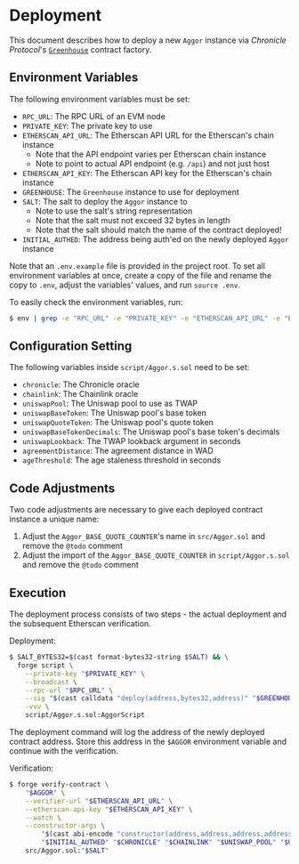 # Deployment

This document describes how to deploy a new `Aggor` instance via _Chronicle Protocol_'s [`Greenhouse`](https://github.com/chronicleprotocol/greenhouse) contract factory.

## Environment Variables

The following environment variables must be set:

- `RPC_URL`: The RPC URL of an EVM node
- `PRIVATE_KEY`: The private key to use
- `ETHERSCAN_API_URL`: The Etherscan API URL for the Etherscan's chain instance
    - Note that the API endpoint varies per Etherscan chain instance
    - Note to point to actual API endpoint (e.g. `/api`) and not just host
- `ETHERSCAN_API_KEY`: The Etherscan API key for the Etherscan's chain instance
- `GREENHOUSE`: The `Greenhouse` instance to use for deployment
- `SALT`: The salt to deploy the `Aggor` instance to
    - Note to use the salt's string representation
    - Note that the salt must not exceed 32 bytes in length
    - Note that the salt should match the name of the contract deployed!
- `INITIAL_AUTHED`: The address being auth'ed on the newly deployed `Aggor` instance

Note that an `.env.example` file is provided in the project root. To set all environment variables at once, create a copy of the file and rename the copy to `.env`, adjust the variables' values, and run `source .env`.

To easily check the environment variables, run:

```bash
$ env | grep -e "RPC_URL" -e "PRIVATE_KEY" -e "ETHERSCAN_API_URL" -e "ETHERSCAN_API_KEY" -e "GREENHOUSE" -e "SALT" -e "INITIAL_AUTHED"
```

## Configuration Setting

The following variables inside `script/Aggor.s.sol` need to be set:
- `chronicle`: The Chronicle oracle
- `chainlink`: The Chainlink oracle
- `uniswapPool`: The Uniswap pool to use as TWAP
- `uniswapBaseToken`: The Uniswap pool's base token
- `uniswapQuoteToken`: The Uniswap pool's quote token
- `uniswapBaseTokenDecimals`: The Uniswap pool's base token's decimals
- `uniswapLookback`: The TWAP lookback argument in seconds
- `agreementDistance`: The agreement distance in WAD
- `ageThreshold`: The age staleness threshold in seconds

## Code Adjustments

Two code adjustments are necessary to give each deployed contract instance a unique name:

1. Adjust the `Aggor_BASE_QUOTE_COUNTER`'s name in `src/Aggor.sol` and remove the `@todo` comment
2. Adjust the import of the `Aggor_BASE_QUOTE_COUNTER` in `script/Aggor.s.sol` and remove the `@todo` comment

## Execution

The deployment process consists of two steps - the actual deployment and the subsequent Etherscan verification.

Deployment:

```bash
$ SALT_BYTES32=$(cast format-bytes32-string $SALT) && \
  forge script \
    --private-key "$PRIVATE_KEY" \
    --broadcast \
    --rpc-url "$RPC_URL" \
    --sig "$(cast calldata "deploy(address,bytes32,address)" "$GREENHOUSE" "$SALT_BYTES32" "$INITIAL_AUTHED")" \
    -vvv \
    script/Aggor.s.sol:AggorScript
```

The deployment command will log the address of the newly deployed contract address. Store this address in the `$AGGOR` environment variable and continue with the verification.

Verification:

```bash
$ forge verify-contract \
    "$AGGOR" \
    --verifier-url "$ETHERSCAN_API_URL" \
    --etherscan-api-key "$ETHERSCAN_API_KEY" \
    --watch \
    --constructor-args \
        "$(cast abi-encode "constructor(address,address,address,address,address,address,uint8,uint32,uint128,uint32)" \
        "$INITIAL_AUTHED" "$CHRONICLE" "$CHAINLINK" "$UNISWAP_POOL" "$UNISWAP_BASE_TOKEN" "$UNISWAP_QUOTE_TOKEN" "$UNISWAP_BASE_TOKEN_DECIMALS" "$UNISWAP_LOOKBACK" "$AGREEMENT_DISTANCE" "$AGE_THRESHOLD")" \
    src/Aggor.sol:"$SALT"
```
